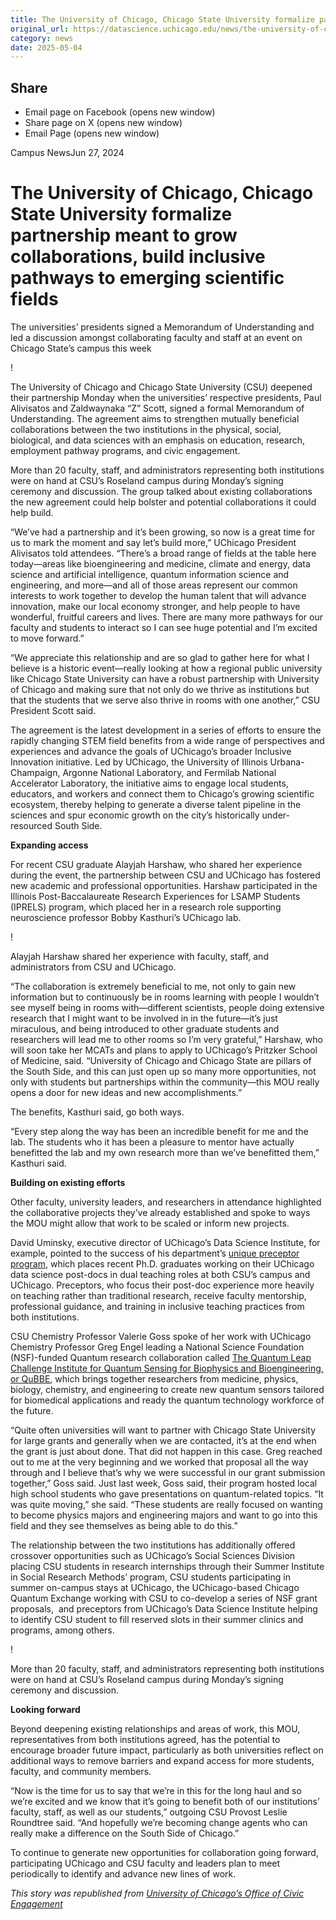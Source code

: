 ```yaml
---
title: The University of Chicago, Chicago State University formalize partnership meant to grow collaborations, build inclusive pathways to emerging scientific fields – DSI
original_url: https://datascience.uchicago.edu/news/the-university-of-chicago-chicago-state-university-formalize-partnership-meant-to-grow-collaborations-build-inclusive-pathways-to-emerging-scientific-fields
category: news
date: 2025-05-04
---
```


## Share

* Email page on Facebook (opens new window)
* Share page on X (opens new window)
* Email Page (opens new window)

<!-- Table-like structure detected -->

Campus NewsJun 27, 2024

# The University of Chicago, Chicago State University formalize partnership meant to grow collaborations, build inclusive pathways to emerging scientific fields

The universities’ presidents signed a Memorandum of Understanding and led a discussion amongst collaborating faculty and staff at an event on Chicago State’s campus this week

!

The University of Chicago and Chicago State University (CSU) deepened their partnership Monday when the universities’ respective presidents, Paul Alivisatos and Zaldwaynaka “Z” Scott, signed a formal Memorandum of Understanding. The agreement aims to strengthen mutually beneficial collaborations between the two institutions in the physical, social, biological, and data sciences with an emphasis on education, research, employment pathway programs, and civic engagement.

More than 20 faculty, staff, and administrators representing both institutions were on hand at CSU’s Roseland campus during Monday’s signing ceremony and discussion. The group talked about existing collaborations the new agreement could help bolster and potential collaborations it could help build.

“We’ve had a partnership and it’s been growing, so now is a great time for us to mark the moment and say let’s build more,” UChicago President Alivisatos told attendees. “There’s a broad range of fields at the table here today—areas like bioengineering and medicine, climate and energy, data science and artificial intelligence, quantum information science and engineering, and more—and all of those areas represent our common interests to work together to develop the human talent that will advance innovation, make our local economy stronger, and help people to have wonderful, fruitful careers and lives. There are many more pathways for our faculty and students to interact so I can see huge potential and I’m excited to move forward.”

“We appreciate this relationship and are so glad to gather here for what I believe is a historic event—really looking at how a regional public university like Chicago State University can have a robust partnership with University of Chicago and making sure that not only do we thrive as institutions but that the students that we serve also thrive in rooms with one another,” CSU President Scott said.

The agreement is the latest development in a series of efforts to ensure the rapidly changing STEM field benefits from a wide range of perspectives and experiences and advance the goals of UChicago’s broader Inclusive Innovation initiative. Led by UChicago, the University of Illinois Urbana-Champaign, Argonne National Laboratory, and Fermilab National Accelerator Laboratory, the initiative aims to engage local students, educators, and workers and connect them to Chicago’s growing scientific ecosystem, thereby helping to generate a diverse talent pipeline in the sciences and spur economic growth on the city’s historically under-resourced South Side.

**Expanding access**

For recent CSU graduate Alayjah Harshaw, who shared her experience during the event, the partnership between CSU and UChicago has fostered new academic and professional opportunities. Harshaw participated in the Illinois Post-Baccalaureate Research Experiences for LSAMP Students (IPRELS) program, which placed her in a research role supporting neuroscience professor Bobby Kasthuri’s UChicago lab.

!

Alayjah Harshaw shared her experience with faculty, staff, and administrators from CSU and UChicago.

“The collaboration is extremely beneficial to me, not only to gain new information but to continuously be in rooms learning with people I wouldn’t see myself being in rooms with—different scientists, people doing extensive research that I might want to be involved in in the future—it’s just miraculous, and being introduced to other graduate students and researchers will lead me to other rooms so I’m very grateful,” Harshaw, who will soon take her MCATs and plans to apply to UChicago’s Pritzker School of Medicine, said. “University of Chicago and Chicago State are pillars of the South Side, and this can just open up so many more opportunities, not only with students but partnerships within the community—this MOU really opens a door for new ideas and new accomplishments.”

The benefits, Kasthuri said, go both ways.

“Every step along the way has been an incredible benefit for me and the lab. The students who it has been a pleasure to mentor have actually benefitted the lab and my own research more than we’ve benefitted them,” Kasthuri said.

**Building on existing efforts**

Other faculty, university leaders, and researchers in attendance highlighted the collaborative projects they’ve already established and spoke to ways the MOU might allow that work to be scaled or inform new projects.

David Uminsky, executive director of UChicago’s Data Science Institute, for example, pointed to the success of his department’s [unique preceptor program](https://civicengagement.uchicago.edu/news/unique-data-science-partnership-with-city-colleges-of-chicago-offers-rising-professors-and-their-students-a-more-inclusive-learning-experience), which places recent Ph.D. graduates working on their UChicago data science post-docs in dual teaching roles at both CSU’s campus and UChicago. Preceptors, who focus their post-doc experience more heavily on teaching rather than traditional research, receive faculty mentorship, professional guidance, and training in inclusive teaching practices from both institutions.

CSU Chemistry Professor Valerie Goss spoke of her work with UChicago Chemistry Professor Greg Engel leading a National Science Foundation (NSF)-funded Quantum research collaboration called [The Quantum Leap Challenge Institute for Quantum Sensing for Biophysics and Bioengineering, or QuBBE](https://qubbe.uchicago.edu/about.html), which brings together researchers from medicine, physics, biology, chemistry, and engineering to create new quantum sensors tailored for biomedical applications and ready the quantum technology workforce of the future.

“Quite often universities will want to partner with Chicago State University for large grants and generally when we are contacted, it’s at the end when the grant is just about done. That did not happen in this case. Greg reached out to me at the very beginning and we worked that proposal all the way through and I believe that’s why we were successful in our grant submission together,” Goss said. Just last week, Goss said, their program hosted local high school students who gave presentations on quantum-related topics. “It was quite moving,” she said. “These students are really focused on wanting to become physics majors and engineering majors and want to go into this field and they see themselves as being able to do this.”

The relationship between the two institutions has additionally offered crossover opportunities such as UChicago’s Social Sciences Division placing CSU students in research internships through their Summer Institute in Social Research Methods’ program, CSU students participating in summer on-campus stays at UChicago, the UChicago-based Chicago Quantum Exchange working with CSU to co-develop a series of NSF grant proposals,  and preceptors from UChicago’s Data Science Institute helping to identify CSU student to fill reserved slots in their summer clinics and programs, among others.

!

More than 20 faculty, staff, and administrators representing both institutions were on hand at CSU’s Roseland campus during Monday’s signing ceremony and discussion.

**Looking forward**

Beyond deepening existing relationships and areas of work, this MOU, representatives from both institutions agreed, has the potential to encourage broader future impact, particularly as both universities reflect on additional ways to remove barriers and expand access for more students, faculty, and community members.

“Now is the time for us to say that we’re in this for the long haul and so we’re excited and we know that it’s going to benefit both of our institutions’ faculty, staff, as well as our students,” outgoing CSU Provost Leslie Roundtree said. “And hopefully we’re becoming change agents who can really make a difference on the South Side of Chicago.”

To continue to generate new opportunities for collaboration going forward, participating UChicago and CSU faculty and leaders plan to meet periodically to identify and advance new lines of work.

*This story was republished from [University of Chicago’s Office of Civic Engagement](https://civicengagement.uchicago.edu/news/the-university-of-chicago-chicago-state-university-formalize-partnership-meant-to-grow-collaborations-build-inclusive-pathways-to-emerging-scientific-fields)*